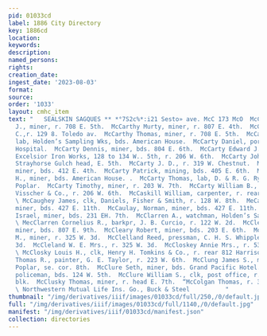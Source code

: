 ```yaml
---
pid: 01033cd
label: 1886 City Directory
key: 1886cd
location: 
keywords: 
description: 
named_persons: 
rights: 
creation_date: 
ingest_date: '2023-08-03'
format: 
source: 
order: '1033'
layout: cmhc_item
text: "   SEALSKIN SAGQUES ** *°7S2c%*:i21 Sesto» ave. McC 173 McO  McCarthy Michael
  J., miner, r. 708 E. 5th.  McCarthy Murty, miner, r. 807 E. 4th.  McCarthy Stephen
  C.,r. 129 8. Toledo av.  McCarthy Thomas, miner, r. 708 E. 5th.  McCarty Charles,
  lab, Holden’s Sampling Wks, bds. American House.  McCarty Daniel, porter, St. Luke’s
  Hospital.  McCarty Dennis, miner, bds. 804 E. 6th.  McCarty Edward J., manager,
  Excelsior Iron Works, 128 to 134 W.. 5th, r. 206 W. 6th.  McCarty John, miner, r.
  Strayhorse Gulch head, E. 5th.  McCarty J. D., r. 319 W. Chestnut.  McCarty Michael,
  miner, bds. 412 E. 4th.  McCarty Patrick, mining, bds. 405 E. 6th.  McCarty Patrick
  H., miner, bds. American House. .  McCarty Thomas, lab, D. & R. G. Ry, r. 1204 N.
  Poplar.  McCarty Timothy, miner, r. 203 W. 7th.  McCarty William B., barkpr, C.
  Visscher & Co., r. 206 W. 6th.  McCaskill William, carpenter, r. rear 426 E. 3d.
  \ McCaughey James, clk, Daniels, Fisher & Smith, r. 128 W. 8th.  MeCaulay Murdock,
  miner, bds. 427 E. 11th.  McCaulay, Norman, miner, bds. 427 E. 11th.  McChesney
  Israel, miner, bds. 231 EH. 7th.  McClarren A., watchman, Holden’s Sampling Wks.
  \ MecClarren Cornelius R., barkpr, J. B. Curcio, r. 122 W. 2d.  McCleary Patrick,
  miner, bds. 807 E. 9th.  McCleary Robert, miner, bds. 203 E. 6th.  McClelland John
  M., miner, r. 325 W. 3d.  McClelland Reed, pressman, C. H. S. Whipple, r. 325 W.
  3d.  McCleland W. E. Mrs., r. 325 W. 3d.  McCloskey Annie Mrs., r. 532 E. 10th.
  \ McClosky Louis H., clk, Henry H. Tomkins & Co., r. rear 812 Harrison av.  McClosky
  Thomas R., painter, G. E. Taylor, r. 223 W. 6th.  McClung James S., miner, bds.
  Poplar, se. cor. 8th.  McClure Seth, miner, bds. Grand Pacific Hotel.  McClure William,
  policeman, bds. 124 W. 5th.  McClure William S., clk, post office, r. room 6, Keystone
  blk.  McClusky Thomas, miner, r. head E. 7th.  “McColgan Thomas, r. 3114 E. 3d.
  \ Northwestern Mutual Life Ins. Go., Buck & Steel          "
thumbnail: "/img/derivatives/iiif/images/01033cd/full/250,/0/default.jpg"
full: "/img/derivatives/iiif/images/01033cd/full/1140,/0/default.jpg"
manifest: "/img/derivatives/iiif/01033cd/manifest.json"
collection: directories
---
```

